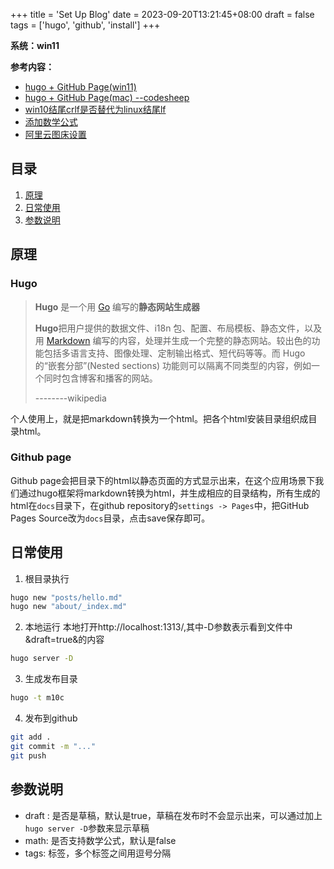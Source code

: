 +++
title = 'Set Up Blog'
date = 2023-09-20T13:21:45+08:00
draft = false
tags = ['hugo', 'github', 'install']
+++


**系统：win11**

**参考内容：**
- [hugo + GitHub Page(win11)](https://www.jianshu.com/p/cc73559fea2c)
- [hugo + GitHub Page(mac) --codesheep](https://www.bilibili.com/video/BV1q4411i7gL/?spm_id_from=333.1007.top_right_bar_window_history.content.click&vd_source=76501560d60e3e64d15a0b344c7d1028)
- [win10结尾crlf是否替代为linux结尾lf](https://qing.shuncs.com/post/tech/hugo/)
- [添加数学公式](https://note.qidong.name/2018/03/hugo-mathjax/)
- [阿里云图床设置](https://blog.csdn.net/muxuen/article/details/122441469)
## 目录
1. [原理](#原理)
2. [日常使用](#日常使用)
3. [参数说明](#参数说明)

## 原理

### Hugo

> **Hugo** 是一个用 [Go](https://zh.wikipedia.org/wiki/Go "Go") 编写的**静态网站生成器**
> 
> **Hugo**把用户提供的数据文件、i18n 包、配置、布局模板、静态文件，以及用 [Markdown](https://zh.wikipedia.org/wiki/Markdown "Markdown") 编写的内容，处理并生成一个完整的静态网站。较出色的功能包括多语言支持、图像处理、定制输出格式、短代码等等。而 Hugo 的“嵌套分部”(Nested sections) 功能则可以隔离不同类型的内容，例如一个同时包含博客和播客的网站。
> 
> --------wikipedia

个人使用上，就是把markdown转换为一个html。把各个html安装目录组织成目录html。

### Github page
Github page会把目录下的html以静态页面的方式显示出来，在这个应用场景下我们通过hugo框架将markdown转换为html，并生成相应的目录结构，所有生成的html在`docs`目录下，在github repository的`settings -> Pages`中，把GitHub Pages Source改为`docs`目录，点击save保存即可。

## 日常使用
1. 根目录执行
```bash
hugo new "posts/hello.md"
hugo new "about/_index.md"
```
2. 本地运行
本地打开http://localhost:1313/,其中-D参数表示看到文件中&draft=true&的内容
```bash
hugo server -D
```
3. 生成发布目录
```bash
hugo -t m10c
```
4. 发布到github
```bash
git add .
git commit -m "..."
git push
```

## 参数说明

- draft : 是否是草稿，默认是true，草稿在发布时不会显示出来，可以通过加上`hugo server -D`参数来显示草稿
- math: 是否支持数学公式，默认是false
- tags: 标签，多个标签之间用逗号分隔